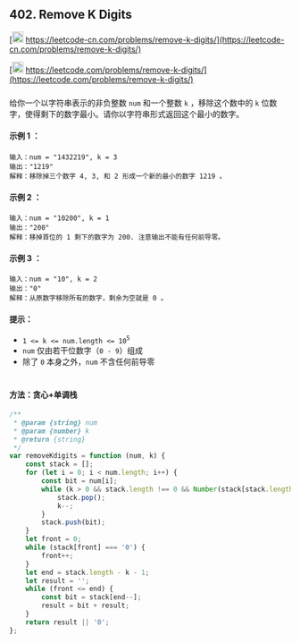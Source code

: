 ## 402. Remove K Digits

[<img src="https://static.leetcode-cn.com/cn-mono-assets/production/assets/logo-dark-cn.c42314a8.svg" height="20" /> https://leetcode-cn.com/problems/remove-k-digits/](https://leetcode-cn.com/problems/remove-k-digits/)

[<img src="https://assets.leetcode.com/static_assets/public/webpack_bundles/images/logo-dark.e99485d9b.svg" height="20"/> https://leetcode.com/problems/remove-k-digits/](https://leetcode.com/problems/remove-k-digits/)

###

给你一个以字符串表示的非负整数 `num` 和一个整数 `k` ，移除这个数中的 `k` 位数字，使得剩下的数字最小。请你以字符串形式返回这个最小的数字。

#### 示例 1 ：

```
输入：num = "1432219", k = 3
输出："1219"
解释：移除掉三个数字 4, 3, 和 2 形成一个新的最小的数字 1219 。
```

#### 示例 2 ：

```
输入：num = "10200", k = 1
输出："200"
解释：移掉首位的 1 剩下的数字为 200. 注意输出不能有任何前导零。
```

#### 示例 3 ：

```
输入：num = "10", k = 2
输出："0"
解释：从原数字移除所有的数字，剩余为空就是 0 。
```

#### 提示：

-   `1 <= k <= num.length <= 10`<sup>`5`</sup>
-   `num` 仅由若干位数字（`0 - 9`）组成
-   除了 `0` 本身之外，`num` 不含任何前导零

#

#### 方法：贪心+单调栈

```js
/**
 * @param {string} num
 * @param {number} k
 * @return {string}
 */
var removeKdigits = function (num, k) {
    const stack = [];
    for (let i = 0; i < num.length; i++) {
        const bit = num[i];
        while (k > 0 && stack.length !== 0 && Number(stack[stack.length - 1]) > Number(bit)) {
            stack.pop();
            k--;
        }
        stack.push(bit);
    }
    let front = 0;
    while (stack[front] === '0') {
        front++;
    }
    let end = stack.length - k - 1;
    let result = '';
    while (front <= end) {
        const bit = stack[end--];
        result = bit + result;
    }
    return result || '0';
};
```
